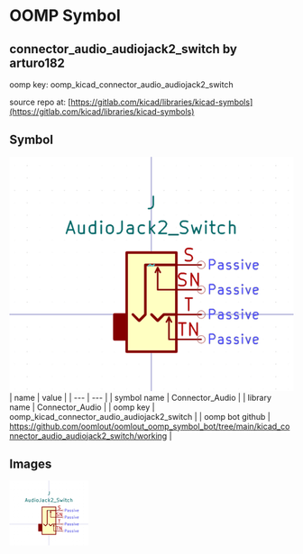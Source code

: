 # OOMP Symbol  
## connector_audio_audiojack2_switch  by arturo182  
  
oomp key: oomp_kicad_connector_audio_audiojack2_switch  
  
source repo at: [https://gitlab.com/kicad/libraries/kicad-symbols](https://gitlab.com/kicad/libraries/kicad-symbols)  
## Symbol  
  
[![working.png](working_600.png)](working.png)  
| name | value | 
| --- | --- | 
| symbol name | Connector_Audio | 
| library name | Connector_Audio | 
| oomp key | oomp_kicad_connector_audio_audiojack2_switch | 
| oomp bot github | https://github.com/oomlout/oomlout_oomp_symbol_bot/tree/main/kicad_connector_audio_audiojack2_switch/working | 
## Images  
  
[![working.png](working_140.png)](working.png)  

